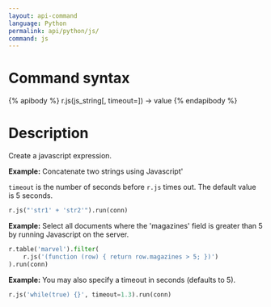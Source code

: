 ```yaml
---
layout: api-command
language: Python
permalink: api/python/js/
command: js
---
```


# Command syntax #

{% apibody %}
r.js(js_string[, timeout=<number>]) &rarr; value
{% endapibody %}

# Description #

Create a javascript expression.

__Example:__ Concatenate two strings using Javascript'

`timeout` is the number of seconds before `r.js` times out. The default value is 5 seconds.

```py
r.js("'str1' + 'str2'").run(conn)
```

__Example:__ Select all documents where the 'magazines' field is greater than 5 by running Javascript on the server.

```py
r.table('marvel').filter(
    r.js('(function (row) { return row.magazines > 5; })')
).run(conn)
```


__Example:__ You may also specify a timeout in seconds (defaults to 5).

```py
r.js('while(true) {}', timeout=1.3).run(conn)
```

